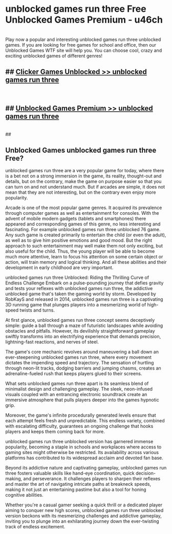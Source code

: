 # unblocked games run three  Free Unblocked Games Premium - u46ch <br>
<br>
Play now a popular and interesting unblocked games run three unblocked games. If you are looking for free games for school and office, then our Unblocked Games WTF site will help you. You can choose cool, crazy and exciting unblocked games of different genres!


## ##  [Clicker Games Unblocked >> unblocked games run three](http://freeplayer.one?title=unblocked_games_run_three&ref=UGames)
  <br>

##  ## [Unblocked Games Premium >> unblocked games run three](http://freeplayer.one?title=unblocked_games_run_three&ref=UGames)
  <br>
  ##



## Unblocked Games unblocked games run three Free?

unblocked games run three are a very popular game for today, where there is a bet not on a strong immersion in the game, its reality, thought-out and details, but on the contrary, make the game on purpose easier so that you can turn on and not understand much. But if arcades are simple, it does not mean that they are not interesting, but on the contrary even enjoy more popularity.

Arcade is one of the most popular game genres. It acquired its prevalence through computer games as well as entertainment for consoles. With the advent of mobile modern gadgets (tablets and smartphones) there appeared and corresponding games of this genre, no less interesting and fascinating. For example unblocked games run three unblocked 76 game. Any such game is created primarily to entertain the child (or even the adult), as well as to give him positive emotions and good mood. But the right approach to such entertainment may well make them not only exciting, but also useful for the child. Thus, the young player will be able to become much more attentive, learn to focus his attention on some certain object or action, will train memory and logical thinking. And all these abilities and their development in early childhood are very important.

unblocked games run three Unblocked: Riding the Thrilling Curve of Endless Challenge
Embark on a pulse-pounding journey that defies gravity and tests your reflexes with unblocked games run three, the addictive unblocked game that's taken the gaming world by storm. Developed by RobKayS and released in 2014, unblocked games run three is a captivating 3D running game that plunges players into a mesmerizing world of high-speed twists and turns.

At first glance, unblocked games run three concept seems deceptively simple: guide a ball through a maze of futuristic landscapes while avoiding obstacles and pitfalls. However, its devilishly straightforward gameplay swiftly transforms into an electrifying experience that demands precision, lightning-fast reactions, and nerves of steel.

The game's core mechanic revolves around maneuvering a ball down an ever-steepening unblocked games run three, where every movement dictates the impending speed and trajectory. The sensation of hurtling through neon-lit tracks, dodging barriers and jumping chasms, creates an adrenaline-fueled rush that keeps players glued to their screens.

What sets unblocked games run three apart is its seamless blend of minimalist design and challenging gameplay. The sleek, neon-infused visuals coupled with an entrancing electronic soundtrack create an immersive atmosphere that pulls players deeper into the games hypnotic grip.

Moreover, the game's infinite procedurally generated levels ensure that each attempt feels fresh and unpredictable. This endless variety, combined with escalating difficulty, guarantees an ongoing challenge that hooks players and keeps them coming back for more.

unblocked games run three unblocked version has garnered immense popularity, becoming a staple in schools and workplaces where access to gaming sites might otherwise be restricted. Its availability across various platforms has contributed to its widespread acclaim and devoted fan base.

Beyond its addictive nature and captivating gameplay, unblocked games run three fosters valuable skills like hand-eye coordination, quick decision-making, and perseverance. It challenges players to sharpen their reflexes and master the art of navigating intricate paths at breakneck speeds, making it not just an entertaining pastime but also a tool for honing cognitive abilities.

Whether you're a casual gamer seeking a quick thrill or a dedicated player aiming to conquer new high scores, unblocked games run three unblocked version beckons with its mesmerizing challenges and addictive gameplay, inviting you to plunge into an exhilarating journey down the ever-twisting track of endless excitement.